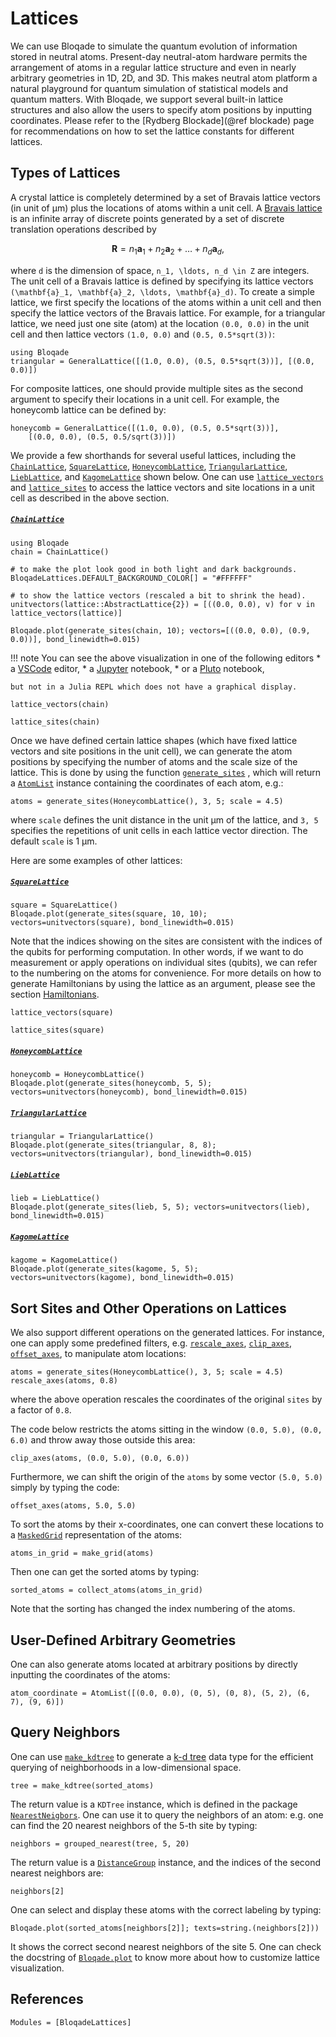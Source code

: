 # Lattices

We can use Bloqade to simulate the quantum evolution of information stored in neutral atoms. Present-day neutral-atom hardware permits the arrangement of atoms in a regular lattice structure and even in nearly arbitrary geometries in 1D, 2D, and 3D.
This makes neutral atom platform a natural playground for quantum simulation of statistical models and quantum matters. With Bloqade, we support several built-in lattice structures and also allow the users to specify atom positions by inputting coordinates.
Please refer to the [Rydberg Blockade](@ref blockade) page for recommendations on how to set the lattice constants for different lattices.

## Types of Lattices

A crystal lattice is completely determined by a set of Bravais lattice vectors (in unit of μm) plus the locations of atoms within a unit cell.
A [Bravais lattice](https://en.wikipedia.org/wiki/Bravais_lattice) is an infinite array of discrete points generated by a set of discrete translation operations described by
```math
\mathbf{R} = n_1 \mathbf{a}_1 + n_2 \mathbf{a}_2 + \ldots + n_d \mathbf{a}_d,
```
where ``d`` is the dimension of space, ``n_1, \ldots, n_d \in Z`` are integers.
The unit cell of a Bravais lattice is defined by specifying its lattice vectors ``(\mathbf{a}_1, \mathbf{a}_2, \ldots, \mathbf{a}_d)``.
To create a simple lattice, we first specify the locations of the atoms within a unit cell and then specify the lattice vectors of the Bravais lattice. For example, for a triangular lattice, we need just one site (atom) at the location `(0.0, 0.0)` in the unit cell and then lattice vectors `(1.0, 0.0)` and `(0.5, 0.5*sqrt(3))`:

```@repl quick-start
using Bloqade
triangular = GeneralLattice([(1.0, 0.0), (0.5, 0.5*sqrt(3))], [(0.0, 0.0)])
```

For composite lattices, one should provide multiple sites as the second argument to specify their locations in a unit cell. For example, the honeycomb lattice can be defined by:
```@repl quick-start
honeycomb = GeneralLattice([(1.0, 0.0), (0.5, 0.5*sqrt(3))],
    [(0.0, 0.0), (0.5, 0.5/sqrt(3))])
```


We provide a few shorthands for several useful lattices, including the [`ChainLattice`](@ref), [`SquareLattice`](@ref), [`HoneycombLattice`](@ref), [`TriangularLattice`](@ref), [`LiebLattice`](@ref), and [`KagomeLattice`](@ref) shown below. 
One can use [`lattice_vectors`](@ref) and [`lattice_sites`](@ref) to access the lattice vectors and site locations in a unit cell as described in the above section.

##### [`ChainLattice`](@ref)
```@example quick-start
using Bloqade
chain = ChainLattice()
```

```@example quick-start
# to make the plot look good in both light and dark backgrounds.
BloqadeLattices.DEFAULT_BACKGROUND_COLOR[] = "#FFFFFF"

# to show the lattice vectors (rescaled a bit to shrink the head).
unitvectors(lattice::AbstractLattice{2}) = [((0.0, 0.0), v) for v in lattice_vectors(lattice)]

Bloqade.plot(generate_sites(chain, 10); vectors=[((0.0, 0.0), (0.9, 0.0))], bond_linewidth=0.015)
```

!!! note
    You can see the above visualization in one of the following editors
    * a [VSCode](https://github.com/julia-vscode/julia-vscode) editor,
    * a [Jupyter](https://github.com/JunoLab/Juno.jl) notebook,
    * or a [Pluto](https://github.com/fonsp/Pluto.jl) notebook,
    
    but not in a Julia REPL which does not have a graphical display.
    

```@example quick-start
lattice_vectors(chain)
```

```@example quick-start
lattice_sites(chain)
```

Once we have defined certain lattice shapes (which have fixed lattice vectors and site positions in the unit cell), we can generate the atom positions by 
specifying the number of atoms and the scale size of the lattice. 
This is done by using the function [`generate_sites`](@ref) , which will return a [`AtomList`](@ref) instance containing the coordinates of each atom, e.g.:  

```@example quick-start
atoms = generate_sites(HoneycombLattice(), 3, 5; scale = 4.5)
```
where `scale` defines the unit distance in the unit μm of the lattice, and `3, 5` specifies the repetitions of unit cells in each lattice vector direction. The default `scale` is 1 μm.

Here are some examples of other lattices:

##### [`SquareLattice`](@ref)
```@example quick-start
square = SquareLattice()
Bloqade.plot(generate_sites(square, 10, 10); vectors=unitvectors(square), bond_linewidth=0.015)
```

Note that the indices showing on the sites are consistent with the indices of the qubits for performing computation. 
In other words, if we want to do measurement or apply operations on individual sites (qubits), we can refer to the numbering on the atoms for convenience. 
For more details on how to generate Hamiltonians by using the lattice as an argument, please see the section [Hamiltonians](@ref).

```@example quick-start
lattice_vectors(square)
```
```@example quick-start
lattice_sites(square)
```

##### [`HoneycombLattice`](@ref)
```@example quick-start
honeycomb = HoneycombLattice()
Bloqade.plot(generate_sites(honeycomb, 5, 5); vectors=unitvectors(honeycomb), bond_linewidth=0.015)
```



##### [`TriangularLattice`](@ref)
```@example quick-start
triangular = TriangularLattice()
Bloqade.plot(generate_sites(triangular, 8, 8); vectors=unitvectors(triangular), bond_linewidth=0.015)
```


##### [`LiebLattice`](@ref)
```@example quick-start
lieb = LiebLattice()
Bloqade.plot(generate_sites(lieb, 5, 5); vectors=unitvectors(lieb), bond_linewidth=0.015)
```


##### [`KagomeLattice`](@ref)
```@example quick-start
kagome = KagomeLattice()
Bloqade.plot(generate_sites(kagome, 5, 5); vectors=unitvectors(kagome), bond_linewidth=0.015)
```


## Sort Sites and Other Operations on Lattices

We also support different operations on the generated lattices. For instance,  one can apply some predefined filters, e.g. [`rescale_axes`](@ref), [`clip_axes`](@ref), [`offset_axes`](@ref), to manipulate atom locations:

```@example quick-start
atoms = generate_sites(HoneycombLattice(), 3, 5; scale = 4.5)
rescale_axes(atoms, 0.8)
```
where the above operation rescales the coordinates of the original `sites` by a factor of `0.8`. 

The code below restricts the atoms sitting in the window `(0.0, 5.0), (0.0, 6.0)` and throw away those outside this area: 

```@example quick-start
clip_axes(atoms, (0.0, 5.0), (0.0, 6.0))
```

Furthermore, we can shift the origin of the `atoms` by some vector `(5.0, 5.0)` simply by typing the code:

```@example quick-start
offset_axes(atoms, 5.0, 5.0)
```


To sort the atoms by their x-coordinates, one can convert these locations to a [`MaskedGrid`](@ref) representation of the atoms:
```@example quick-start
atoms_in_grid = make_grid(atoms)
```

Then one can get the sorted atoms by typing:
```@example quick-start
sorted_atoms = collect_atoms(atoms_in_grid)
```

Note that the sorting has changed the index numbering of the atoms. 



## User-Defined Arbitrary Geometries

One can also generate atoms located at arbitrary positions by directly inputting the coordinates of the atoms:
```@repl quick-start
atom_coordinate = AtomList([(0.0, 0.0), (0, 5), (0, 8), (5, 2), (6, 7), (9, 6)])
```

## Query Neighbors

One can use [`make_kdtree`](@ref) to generate a [k-d tree](https://en.wikipedia.org/wiki/K-d_tree) data type for the efficient querying of neighborhoods in a low-dimensional space.
```@example quick-start
tree = make_kdtree(sorted_atoms)
```

The return value is a `KDTree` instance, which is defined in the package [`NearestNeigbors`](https://github.com/KristofferC/NearestNeighbors.jl). One can use it to query the neighbors of an atom: e.g. one can find the 20 nearest neighbors of the 5-th site by typing:
```@example quick-start
neighbors = grouped_nearest(tree, 5, 20)
```

The return value is a [`DistanceGroup`](@ref) instance, and the indices of the second nearest neighbors are:
```@example quick-start
neighbors[2]
```

One can select and display these atoms with the correct labeling by typing:
```@example quick-start
Bloqade.plot(sorted_atoms[neighbors[2]]; texts=string.(neighbors[2]))
```

It shows the correct second nearest neighbors of the site 5.
One can check the docstring of [`Bloqade.plot`](@ref) to know more about how to customize lattice visualization.

## References

```@autodocs
Modules = [BloqadeLattices]
```
